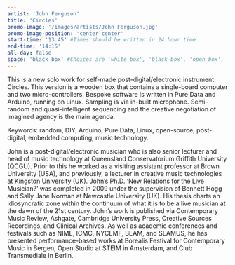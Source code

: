 ```yaml
---
artist: 'John Ferguson'
title: 'Circles'
promo-image: '/images/artists/John Ferguson.jpg'
promo-image-position: 'center center'
start-time: '13:45' #Times should be written in 24 hour time
end-time: '14:15'
all-day: false
space: 'black box' #Choices are 'white box', 'black box', 'open box', 'grounds'
---
```

<!-- Description -->
This is a new solo work for self-made post-digital/electronic instrument: Circles. This version is a wooden box that contains a single-board computer and two micro-controllers. Bespoke software is written in Pure Data and Arduino, running on Linux. Sampling is via in-built microphone. Semi-random and quasi-intelligent sequencing and the creative negotiation of imagined agency is the main agenda.

Keywords: random, DIY, Arduino, Pure Data, Linux, open-source, post-digital, embedded computing, music technology.

<!-- Bio -->
John is a post-digital/electronic musician who is also senior lecturer and head of music technology at Queensland Conservatorium Griffith University (QCGU). Prior to this he worked as a visiting assistant professor at Brown University (USA), and previously, a lecturer in creative music technologies at Kingston University (UK). John’s Ph.D. ‘New Relations for the Live Musician?’ was completed in 2009 under the supervision of Bennett Hogg and Sally Jane Norman at Newcastle University (UK). His thesis charts an idiosyncratic zone within the continuum of what it is to be a live musician at the dawn of the 21st century. John’s work is published via Contemporary Music Review, Ashgate, Cambridge University Press, Creative Sources Recordings, and Clinical Archives. As well as academic conferences and festivals such as NIME, ICMC, NYCEMF, BEAM, and SEAMUS, he has presented performance-based works at Borealis Festival for Contemporary Music in Bergen, Open Studio at STEIM in Amsterdam, and Club Transmediale in Berlin.
